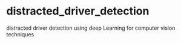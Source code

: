 # distracted_driver_detection
distracted driver detection using deep Learning for computer vision techniques
